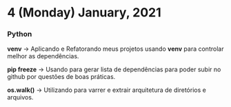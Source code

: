# 4 (Monday) January, 2021

### Python

**venv** &#8594; Aplicando e Refatorando meus projetos usando **venv** para controlar melhor as dependências.

**pip freeze** &#8594; Usando para gerar lista de dependências para poder subir no github por questões de boas práticas.

**os.walk()** &#8594; Utilizando para varrer e extrair arquitetura de diretórios e arquivos. 
